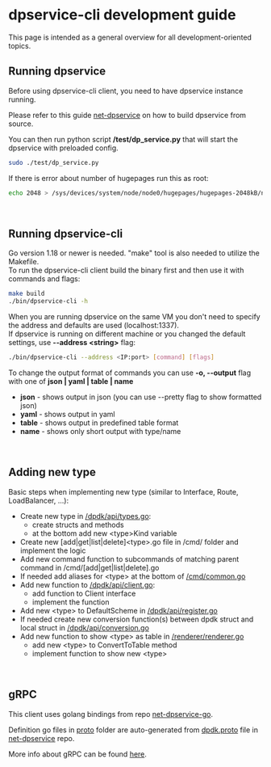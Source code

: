 # dpservice-cli development guide

This page is intended as a general overview for all development-oriented topics.
<br />


## Running dpservice

Before using dpservice-cli client, you need to have dpservice instance running.

Please refer to this guide [net-dpservice](https://github.com/onmetal/net-dpservice/blob/osc/grpc_docs/docs/development/building.md) on how to build dpservice from source.

You can then run python script **/test/dp_service.py** that will start the dpservice with preloaded config.
```bash
sudo ./test/dp_service.py
```
If there is error about number of hugepages run this as root:
```bash
echo 2048 > /sys/devices/system/node/node0/hugepages/hugepages-2048kB/nr_hugepages 
```
<br />


## Running dpservice-cli

Go version 1.18 or newer is needed. \"make\" tool is also needed to utilize the Makefile.  
To run the dpservice-cli client build the binary first and then use it with commands and flags:
```bash
make build
./bin/dpservice-cli -h
```
When you are running dpservice on the same VM you don't need to specify the address and defaults are used (localhost:1337).  
If dpservice is running on different machine or you changed the default settings, use **--address \<string\>** flag:
```bash
./bin/dpservice-cli --address <IP:port> [command] [flags]
```
To change the output format of commands you can use **-o, --output** flag with one of **json | yaml | table | name**

  -  **json**   - shows output in json (you can use --pretty flag to show formatted json)
  -  **yaml**   - shows output in yaml
  -  **table**  - shows output in predefined table format
  -  **name**   - shows only short output with type/name
<br />


## Adding new type

Basic steps when implementing new type (similar to Interface, Route, LoadBalancer, ...):
- Create new type in [/dpdk/api/types.go](/dpdk/api/types.go):
    - create structs and methods
	- at the bottom add new \<type\>Kind variable
- Create new [add|get|list|delete]\<type\>.go file in /cmd/ folder and implement the logic
- Add new command function to subcommands of matching parent command in /cmd/[add|get|list|delete].go
- If needed add aliases for \<type\> at the bottom of [/cmd/common.go](/cmd/common.go)
- Add new function to [/dpdk/api/client.go](/dpdk/api/client.go):
    - add function to Client interface
    - implement the function
- Add new \<type\> to DefaultScheme in [/dpdk/api/register.go](/dpdk/api/register.go)
- If needed create new conversion function(s) between dpdk struct and local struct in [/dpdk/api/conversion.go](/dpdk/api/conversion.go)
- Add new function to show \<type\> as table in [/renderer/renderer.go](/renderer/renderer.go)
    - add new \<type\> to ConvertToTable method
    - implement function to show new \<type\>
<br />


## gRPC

This client uses golang bindings from repo [net-dpservice-go](https://github.com/onmetal/net-dpservice-go).

Definition go files in [proto](https://github.com/onmetal/net-dpservice-go/tree/main/proto) folder are auto-generated from [dpdk.proto](https://github.com/onmetal/net-dpservice/blob/osc/main/proto/dpdk.proto) file in [net-dpservice](https://github.com/onmetal/net-dpservice/) repo.

More info about gRPC can be found [here](https://grpc.io/docs/what-is-grpc/introduction/).